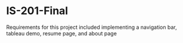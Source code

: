 # IS-201-Final
Requirements for this project included implementing a navigation bar, tableau demo, resume page, and about page
